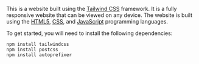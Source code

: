 This is a website built using the [Tailwind CSS](https://tailwindcss.com/) framework. It is a fully responsive website that can be viewed on any device. The website is built using the [HTML5](https://www.w3schools.com/html/), [CSS](https://www.w3schools.com/css/), and [JavaScript](https://www.w3schools.com/js/) programming languages.

To get started, you will need to install the following dependencies:

```
npm install tailwindcss
npm install postcss
npm install autoprefixer
```

